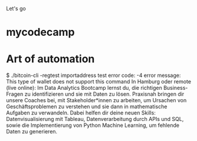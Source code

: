 Let's go 
# mycodecamp
# Art of automation
$ ./bitcoin-cli -regtest importaddress test
error code: -4
error message:
This type of wallet does not support this command
In Hamburg oder remote (live online): Im Data Analytics Bootcamp lernst du, die richtigen Business-Fragen zu identifizieren und sie mit Daten zu lösen. Praxisnah bringen dir unsere Coaches bei, mit Stakeholder*innen zu arbeiten, um Ursachen von Geschäftsproblemen zu verstehen und sie dann in mathematische Aufgaben zu verwandeln. Dabei helfen dir deine neuen Skills: Datenvisualisierung mit Tableau, Datenverarbeitung durch APIs und SQL, sowie die Implementierung von Python Machine Learning, um fehlende Daten zu generieren.
